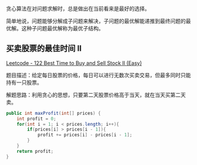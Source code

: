 
贪心算法在对问题求解时，总是做出在当前看来是最好的选择。

简单地说，问题能够分解成子问题来解决，子问题的最优解能递推到最终问题的最优解。这种子问题最优解称为最优子结构。

## 买卖股票的最佳时间 II

[Leetcode - 122 Best Time to Buy and Sell Stock II (Easy)](https://leetcode.com/problems/best-time-to-buy-and-sell-stock-ii/)

题目描述：给定每日股票的价格，每日可以进行无数次买卖交易，但最多同时只能持有一只股票。

解题思路：利用贪心的思想，只要第二天股票价格高于当天，就在当天买第二天卖。

```java
public int maxProfit(int[] prices) {
    int profit = 0;
    for(int i = 1; i < prices.length; i++){
        if(prices[i] > prices[i - 1]){
            profit += prices[i] - prices[i - 1];
        }
    }
    return profit;
}
```